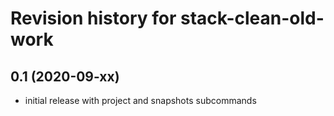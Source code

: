 # Revision history for stack-clean-old-work

## 0.1 (2020-09-xx)
- initial release with project and snapshots subcommands
